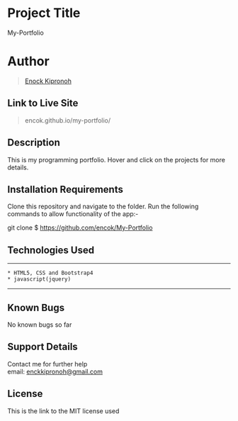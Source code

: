 # Project Title
My-Portfolio

# Author
> [Enock Kipronoh](https://github.com/encok "encok")


## Link to Live Site 
> encok.github.io/my-portfolio/


## Description
This is my programming portfolio. Hover and click on the projects for more details.


 
## Installation Requirements
Clone this repository and navigate to the folder.
Run the following commands to allow functionality of the app:-

git clone $ https://github.com/encok/My-Portfolio


## Technologies Used
---
```
* HTML5, CSS and Bootstrap4
* javascript(jquery)

```
---
## Known Bugs
No known bugs so far

## Support Details
Contact me for further help<br/> 
email: enckkipronoh@gmail.com<br/>

## License
This is the link to the MIT license used<br/>
